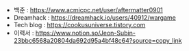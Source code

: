 - 백준 : https://www.acmicpc.net/user/aftermatter0901
- Dreamhack : https://dreamhack.io/users/40912/wargame
- Tech blog : https://cookusuniverse.tistory.com
- 이력서 : https://www.notion.so/Jeon-Subin-23bbc6568a20804da692d95a4bf48c64?source=copy_link

